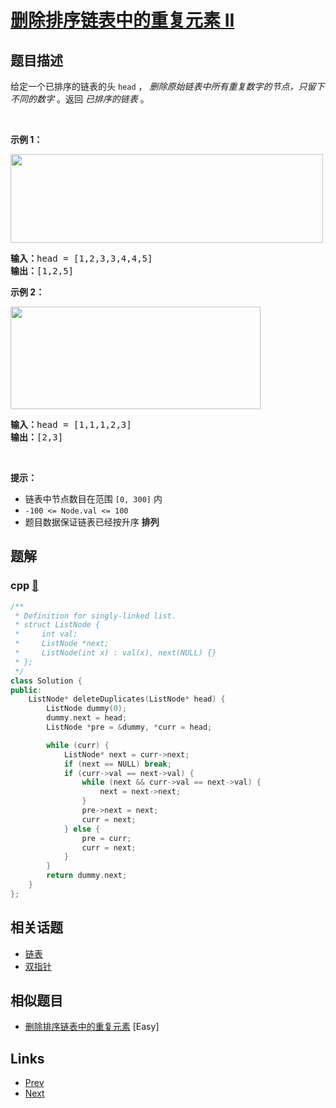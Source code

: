 
# [删除排序链表中的重复元素 II](https://leetcode-cn.com/problems/remove-duplicates-from-sorted-list-ii)

## 题目描述

<p>给定一个已排序的链表的头&nbsp;<code>head</code> ，&nbsp;<em>删除原始链表中所有重复数字的节点，只留下不同的数字</em>&nbsp;。返回 <em>已排序的链表</em>&nbsp;。</p>

<p>&nbsp;</p>

<p><strong>示例 1：</strong></p>
<img alt="" src="https://assets.leetcode.com/uploads/2021/01/04/linkedlist1.jpg" style="height: 142px; width: 500px;" />
<pre>
<strong>输入：</strong>head = [1,2,3,3,4,4,5]
<strong>输出：</strong>[1,2,5]
</pre>

<p><strong>示例 2：</strong></p>
<img alt="" src="https://assets.leetcode.com/uploads/2021/01/04/linkedlist2.jpg" style="height: 164px; width: 400px;" />
<pre>
<strong>输入：</strong>head = [1,1,1,2,3]
<strong>输出：</strong>[2,3]
</pre>

<p>&nbsp;</p>

<p><strong>提示：</strong></p>

<ul>
	<li>链表中节点数目在范围 <code>[0, 300]</code> 内</li>
	<li><code>-100 &lt;= Node.val &lt;= 100</code></li>
	<li>题目数据保证链表已经按升序 <strong>排列</strong></li>
</ul>


## 题解

### cpp [🔗](remove-duplicates-from-sorted-list-ii.cpp) 
```cpp
/**
 * Definition for singly-linked list.
 * struct ListNode {
 *     int val;
 *     ListNode *next;
 *     ListNode(int x) : val(x), next(NULL) {}
 * };
 */
class Solution {
public:
    ListNode* deleteDuplicates(ListNode* head) {
        ListNode dummy(0);
        dummy.next = head;
        ListNode *pre = &dummy, *curr = head;

        while (curr) {
            ListNode* next = curr->next;
            if (next == NULL) break;
            if (curr->val == next->val) {
                while (next && curr->val == next->val) {
                    next = next->next;
                }
                pre->next = next;
                curr = next;
            } else {
                pre = curr;
                curr = next;
            }
        }
        return dummy.next;
    }
};
```


## 相关话题

- [链表](../../tags/linked-list.md) 
- [双指针](../../tags/two-pointers.md) 


## 相似题目

- [删除排序链表中的重复元素](../remove-duplicates-from-sorted-list/README.md)  [Easy] 


## Links

- [Prev](../remove-duplicates-from-sorted-array-ii/README.md) 
- [Next](../remove-duplicates-from-sorted-list/README.md) 

